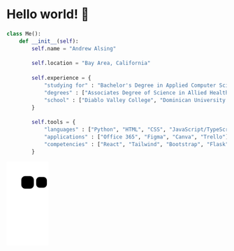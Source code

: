 <h1>Hello world! 👋</h1>

``` python
class Me():
    def __init__(self):
        self.name = "Andrew Alsing"

        self.location = "Bay Area, California"

        self.experience = {
            "studying for" : "Bachelor's Degree in Applied Computer Science",
            "degrees" : ["Associates Degree of Science in Allied Health", "Associates Degree of Art"],
            "school" : ["Diablo Valley College", "Dominican University of California"]
        }

        self.tools = {
            "languages" : ["Python", "HTML", "CSS", "JavaScript/TypeScript", "C#", "Lua", "MySQL/SQLite"],
            "applications" : ["Office 365", "Figma", "Canva", "Trello"],
            "competencies" : ["React", "Tailwind", "Bootstrap", "Flask", "Bokeh", "MongoDB"]
        }
```

![snake gif](https://github.com/Andrew32A/Andrew32A/blob/output/github-contribution-grid-snake.svg)

